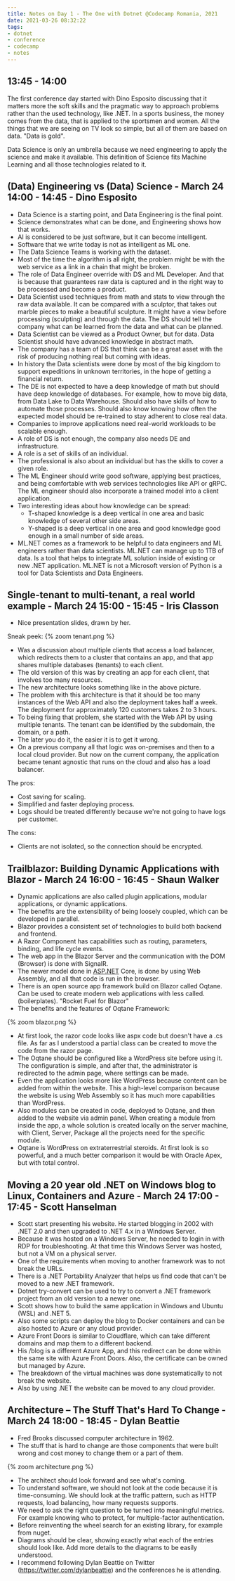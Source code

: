```yaml
---
title: Notes on Day 1 - The One with Dotnet @Codecamp Romania, 2021
date: 2021-03-26 08:32:22
tags: 
- dotnet
- conference
- codecamp
- notes
---
```


## 13:45 - 14:00

The first conference day started with Dino Esposito discussing that it matters more the soft skills and the pragmatic way to approach problems rather than the used technology, like .NET.
In a sports business, the money comes from the data, that is applied to the sportsmen and women. All the things that we are seeing on TV look so simple, but all of them are based on data. "Data is gold".

Data Science is only an umbrella because we need engineering to apply the science and make it available. This definition of Science fits Machine Learning and all those technologies related to it.

## (Data) Engineering vs (Data) Science - March 24 14:00 - 14:45 -  Dino Esposito

* Data Science is a starting point, and Data Engineering is the final point.
* Science demonstrates what can be done, and Engineering shows how that works.
* AI is considered to be just software, but it can become intelligent.
* Software that we write today is not as intelligent as ML one.
* The Data Science Teams is working with the dataset.
* Most of the time the algorithm is all right, the problem might be with the web service as a link in a chain that might be broken.
* The role of Data Engineer override with DS and ML Developer. And that is because that guarantees raw data is captured and in the right way to be processed and become a product.
* Data Scientist used techniques from math and stats to view through the raw data available. It can be compared with a sculptor, that takes out marble pieces to make a beautiful sculpture. It might have a view before processing (sculpting) and through the data. The DS should tell the company what can be learned from the data and what can be planned.
* Data Scientist can be viewed as a Product Owner, but for data. Data Scientist should have advanced knowledge in abstract math.
* The company has a team of DS that think can be a great asset with the risk of producing nothing real but coming with ideas.
* In history the Data scientists were done by most of the big kingdom to support expeditions in unknown territories, in the hope of getting a financial return.
* The DE is not expected to have a deep knowledge of math but should have deep knowledge of databases. For example, how to move big data, from Data Lake to Data Warehouse. Should also have skills of how to automate those processes. Should also know knowing how often the expected model should be re-trained to stay adherent to close real data.
* Companies to improve applications need real-world workloads to be scalable enough.
* A role of DS is not enough, the company also needs DE and infrastructure.
* A role is a set of skills of an individual.
* The professional is also about an individual but has the skills to cover a given role.
* The ML Engineer should write good software, applying best practices, and being comfortable with web services technologies like API or gRPC. The ML engineer should also incorporate a trained model into a client application.
* Two interesting ideas about how knowledge can be spread:
  * T-shaped knowledge is a deep vertical in one area and basic knowledge of several other side areas.
  * Y-shaped is a deep vertical in one area and good knowledge good enough in a small number of side areas.
* ML.NET comes as a framework to be helpful to data engineers and ML engineers rather than data scientists. ML.NET can manage up to 1TB of data. Is a tool that helps to integrate ML solution inside of existing or new .NET application. ML.NET is not a Microsoft version of Python is a tool for Data Scientists and Data Engineers.

## Single-tenant to multi-tenant, a real world example - March 24 15:00 - 15:45 - Iris Classon

* Nice presentation slides, drawn by her.

Sneak peek:
{% zoom tenant.png %}

* Was a discussion about multiple clients that access a load balancer, which redirects them to a cluster that contains an app, and that app shares multiple databases (tenants) to each client.
* The old version of this was by creating an app for each client, that involves too many resources.
* The new architecture looks something like in the above picture.
* The problem with this architecture is that it should be too many instances of the Web API and also the deployment takes half a week. The deployment for approximately 120 customers takes 2 to 3 hours.
* To being fixing that problem, she started with the Web API by using multiple tenants. The tenant can be identified by the subdomain, the domain, or a path.
* The later you do it, the easier it is to get it wrong.
* On a previous company all that logic was on-premises and then to a local cloud provider. But now on the current company, the application became tenant agnostic that runs on the cloud and also has a load balancer.

The pros:

* Cost saving for scaling.
* Simplified and faster deploying process.
* Logs should be treated differently because we're not going to have logs per customer.

The cons:

* Clients are not isolated, so the connection should be encrypted.

## Trailblazor: Building Dynamic Applications with Blazor - March 24 16:00 - 16:45 - Shaun Walker

* Dynamic applications are also called plugin applications, modular applications, or dynamic applications.
* The benefits are the extensibility of being loosely coupled, which can be developed in parallel.
* Blazor provides a consistent set of technologies to build both backend and frontend.
* A Razor Component has capabilities such as routing, parameters, binding, and life cycle events.
* The web app in the Blazor Server and the communication with the DOM (Browser) is done with SignalR.
* The newer model done in [ASP.NET](http://asp.NET) Core, is done by using Web Assembly, and all that code is run in the browser.
* There is an open source app framework build on Blazor called Oqtane. Can be used to create modern web applications with less called. (boilerplates). "Rocket Fuel for Blazor"
* The benefits and the features of Oqtane Framework:

{% zoom blazor.png %}

* At first look, the razor code looks like aspx code but doesn't have a .cs file. As far as I understood a partial class can be created to move the code from the razor page.
* The Oqtane should be configured like a WordPress site before using it. The configuration is simple, and after that, the administrator is redirected to the admin page, where settings can be made.
* Even the application looks more like WordPress because content can be added from within the website. This a high-level comparison because the website is using Web Assembly so it has much more capabilities than WordPress.
* Also modules can be created in code, deployed to Oqtane, and then added to the website via admin panel. When creating a module from inside the app, a whole solution is created locally on the server machine, with Client, Server, Package all the projects need for the specific module.
* Oqtane is WordPress on extraterrestrial steroids. At first look is so powerful, and a much better comparison it would be with Oracle Apex, but with total control.

## Moving a 20 year old .NET on Windows blog to Linux, Containers and Azure - March 24 17:00 - 17:45 - Scott Hanselman

* Scott start presenting his website. He started blogging in 2002 with .NET 2.0 and then upgraded to .NET 4.x in a Windows Server.
* Because it was hosted on a Windows Server, he needed to login in with RDP for troubleshooting. At that time this Windows Server was hosted, but not a VM on a physical server.
* One of the requirements when moving to another framework was to not break the URLs.
* There is a .NET Portability Analyzer that helps us find code that can't be moved to a new .NET framework.
* Dotnet try-convert can be used to try to convert a .NET framework project from an old version to a newer one.
* Scott shows how to build the same application in Windows and Ubuntu (WSL) and .NET 5.
* Also some scripts can deploy the blog to Docker containers and can be also hosted to Azure or any cloud provider.
* Azure Front Doors is similar to Cloudflare, which can take different domains and map them to a different backend.
* His /blog is a different Azure App, and this redirect can be done within the same site with Azure Front Doors. Also, the certificate can be owned but managed by Azure.
* The breakdown of the virtual machines was done systematically to not break the website.
* Also by using .NET the website can be moved to any cloud provider.

## Architecture – The Stuff That's Hard To Change - March 24 18:00 - 18:45 - Dylan Beattie

* Fred Brooks discussed computer architecture in 1962.
* The stuff that is hard to change are those components that were built wrong and cost money to change them or a part of them.

{% zoom architecture.png %}

* The architect should look forward and see what's coming.
* To understand software, we should not look at the code because it is time-consuming. We should look at the traffic pattern, such as HTTP requests, load balancing, how many requests supports.
* We need to ask the right question to be turned into meaningful metrics. For example knowing who to protect, for multiple-factor authentication.
* Before reinventing the wheel search for an existing library, for example from nuget.
* Diagrams should be clear, showing exactly what each of the entries should look like. Add more details to the diagrams to be easily understood.
* I recommend following Dylan Beattie on Twitter (<https://twitter.com/dylanbeattie>) and the conferences he is attending.
